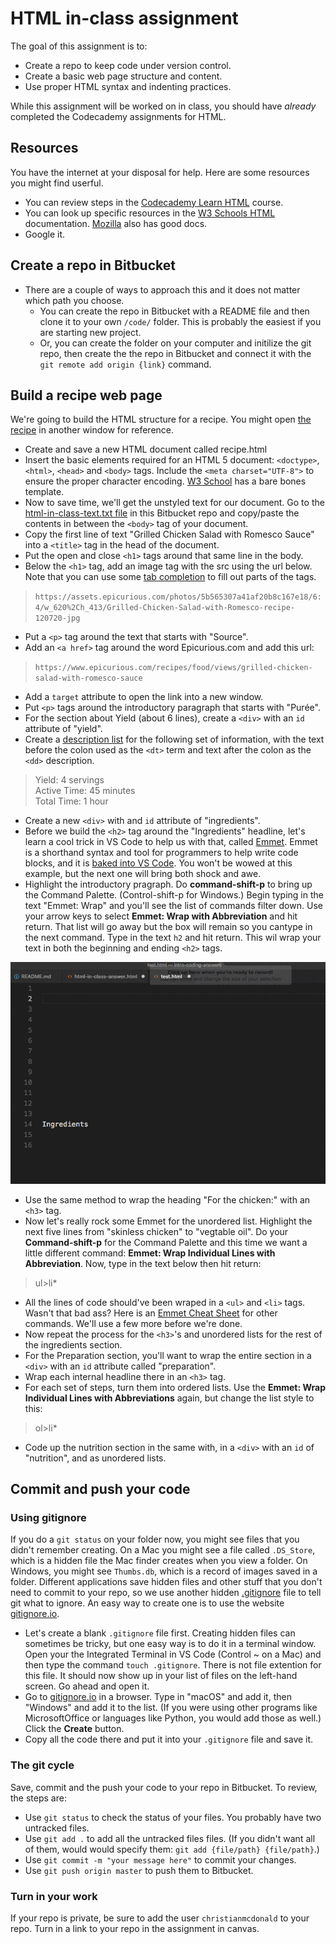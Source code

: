 # HTML in-class assignment

The goal of this assignment is to:

- Create a repo to keep code under version control.
- Create a basic web page structure and content.
- Use proper HTML syntax and indenting practices.

While this assignment will be worked on in class, you should have _already_ completed the Codecademy assignments for HTML.

## Resources

You have the internet at your disposal for help. Here are some resources you might find userful.

- You can review steps in the [Codecademy Learn HTML](https://www.codecademy.com/learn/learn-html) course.
- You can look up specific resources in the [W3 Schools HTML](https://www.w3schools.com/html/default.asp) documentation. [Mozilla](https://developer.mozilla.org/en-US/docs/Web/HTML) also has good docs.
- Google it.

## Create a repo in Bitbucket

- There are a couple of ways to approach this and it does not matter which path you choose.
  - You can create the repo in Bitbucket with a README file and then clone it to your own `/code/` folder. This is probably the easiest if you are starting new project.
  - Or, you can create the folder on your computer and initilize the git repo, then create the the repo in Bitbucket and connect it with the `git remote add origin {link}` command.

## Build a recipe web page

We're going to build the HTML structure for a recipe. You might open [the recipe](https://www.epicurious.com/recipes/food/views/grilled-chicken-salad-with-romesco-sauce) in another window for reference.

- Create and save a new HTML document called recipe.html
- Insert the basic elements required for an HTML 5 document: `<doctype>`, `<html>`, `<head>` and `<body>` tags. Include the `<meta charset="UTF-8">` to ensure the proper character encoding. [W3 School](https://www.w3schools.com/html/html5_intro.asp) has a bare bones template.
- Now to save time, we'll get the unstyled text for our document. Go to the [html-in-class-text.txt file](html-in-class-text.txt) in this Bitbucket repo and copy/paste the contents in between the `<body>` tag of your document.
- Copy the first line of text "Grilled Chicken Salad with Romesco Sauce" into a `<title>` tag in the head of the document.
- Put the open and close `<h1>` tags around that same line in the body.
- Below the `<h1>` tag, add an image tag with the src using the url below. Note that you can use some [tab completion](https://code.visualstudio.com/docs/editor/intellisense) to fill out parts of the tags.

>`https://assets.epicurious.com/photos/5b565307a41af20b8c167e18/6:4/w_620%2Ch_413/Grilled-Chicken-Salad-with-Romesco-recipe-120720-jpg`

- Put a `<p>` tag around the text that starts with "Source".
- Add an `<a href>` tag around the word Epicurious.com and add this url:

> `https://www.epicurious.com/recipes/food/views/grilled-chicken-salad-with-romesco-sauce`

- Add a `target` attribute to open the link into a new window.
- Put `<p>` tags around the introductory paragraph that starts with "Purée".
- For the section about Yield (about 6 lines), create a `<div>` with an `id` attribute of "yield".
- Create a [description list](https://www.w3schools.com/html/html_lists.asp) for the following set of information, with the text before the colon used as the `<dt>` term and text after the colon as the `<dd>` description.
> Yield: 4 servings \
> Active Time: 45 minutes \
> Total Time: 1 hour
- Create a new `<div>` with and `id` attribute of "ingredients".
- Before we build the `<h2>` tag around the "Ingredients" headline, let's learn a cool trick in VS Code to help us with that, called [Emmet](https://docs.emmet.io/). Emmet is a shorthand syntax and tool for programmers to help write code blocks, and it is [baked into VS Code](https://code.visualstudio.com/docs/editor/emmet). You won't be wowed at this example, but the next one will bring both shock and awe.
- Highlight the introductory pragraph. Do **command-shift-p** to bring up the Command Palette. (Control-shift-p for Windows.) Begin typing in the text "Emmet: Wrap" and you'll see the list of commands filter down. Use your arrow keys to select **Emmet: Wrap with Abbreviation** and hit return. That list will go away but the box will remain so you cantype in the next command. Type in the text `h2` and hit return. This wil wrap your text in both the beginning and ending `<h2>` tags.

![emmet h2](../images/emmet-h2.gif)

- Use the same method to wrap the heading "For the chicken:" with an `<h3>` tag.
- Now let's really rock some Emmet for the unordered list. Highlight the next five lines from "skinless chicken" to "vegtable oil". Do your **Command-shift-p** for the Command Palette and this time we want a little different command: **Emmet: Wrap Individual Lines with Abbreviation**. Now, type in the text below then hit return:

> ul>li*

- All the lines of code should've been wraped in a `<ul>` and `<li>` tags. Wasn't that bad ass? Here is an [Emmet Cheat Sheet](https://docs.emmet.io/cheat-sheet/) for other commands. We'll use a few more before we're done.
- Now repeat the process for the `<h3>`'s and unordered lists for the rest of the ingredients section.
- For the Preparation section, you'll want to wrap the entire section in a `<div>` with an `id` attribute called "preparation".
- Wrap each internal headline there in an `<h3>` tag.
- For each set of steps, turn them into ordered lists. Use the **Emmet: Wrap Individual Lines with Abbreviations** again, but change the list style to this:

> ol>li*

* Code up the nutrition section in the same with, in a `<div>` with an `id` of "nutrition", and as unordered lists.

## Commit and push your code

### Using gitignore

If you do a `git status` on your folder now, you might see files that you didn't remember creating. On a Mac you might see a file called `.DS_Store`, which is a hidden file the Mac finder creates when you view a folder. On Windows, you might see `Thumbs.db`, which is a record of images saved in a folder. Different applications save hidden files and other stuff that you don't need to commit to your repo, so we use another hidden [.gitignore](https://help.github.com/articles/ignoring-files/) file to tell git what to ignore. An easy way to create one is to use the website [gitignore.io](https://www.gitignore.io/).

- Let's create a blank `.gitignore` file first. Creating hidden files can sometimes be tricky, but one easy way is to do it in a terminal window. Open your the Integrated Terminal in VS Code (Control ~ on a Mac) and then type the command `touch .gitignore`. There is not file extention for this file. It should now show up in your list of files on the left-hand screen. Go ahead and open it.
- Go to [gitignore.io](https://www.gitignore.io/) in a browser. Type in "macOS" and add it, then "Windows" and add it to the list. (If you were using other programs like MicrosoftOffice or languages like Python, you would add those as well.) Click the **Create** button.
- Copy all the code there and put it into your `.gitignore` file and save it. 

### The git cycle

Save, commit and the push your code to your repo in Bitbucket. To review, the steps are:

- Use `git status` to check the status of your files. You probably have two untracked files.
- Use `git add .` to add all the untracked files files. (If you didn't want all of them, would would specify them: `git add {file/path} {file/path}`.)
- Use `git commit -m "your message here"` to commit your changes.
- Use `git push origin master` to push them to Bitbucket.

### Turn in your work

If your repo is private, be sure to add the user `christianmcdonald` to your repo. Turn in a link to your repo in the assignment in canvas.
